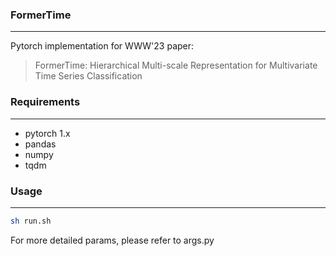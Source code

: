 ### FormerTime

---

Pytorch implementation for WWW'23 paper:

> 
> FormerTime: Hierarchical Multi-scale Representation for Multivariate Time Series Classification
> 

### Requirements

---
 - pytorch 1.x
 - pandas
 - numpy
 - tqdm

### Usage

---

```bash
sh run.sh
```

For more detailed params, please refer to args.py
